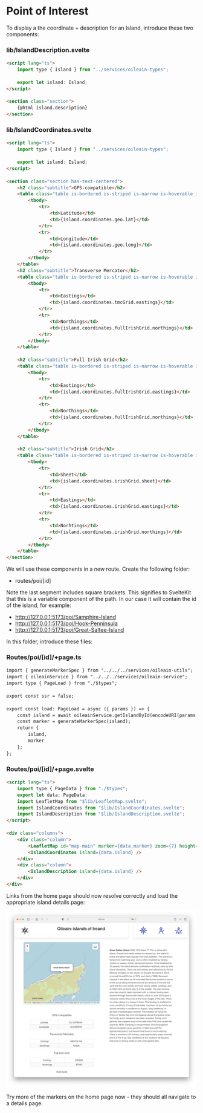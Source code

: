 # Point of Interest

To display a the coordinate + description for an Island, introduce these two components:

### lib/IslandDescription.svelte

~~~html
<script lang="ts">
	import type { Island } from "../services/oileain-types";

	export let island: Island;
</script>

<section class="section">
	{@html island.description}
</section>

~~~

### lib/IslandCoordinates.svelte

~~~html
<script lang="ts">
	import type { Island } from "../services/oileain-types";

	export let island: Island;
</script>

<section class="section has-text-centered">
	<h2 class="subtitle">GPS-compatible</h2>
	<table class="table is-bordered is-striped is-narrow is-hoverable is-fullwidth">
		<tbody>
			<tr>
				<td>Latitude</td>
				<td>{island.coordinates.geo.lat}</td>
			</tr>
			<tr>
				<td>Longitude</td>
				<td>{island.coordinates.geo.long}</td>
			</tr>
		</tbody>
	</table>
	<h2 class="subtitle">Transverse Mercator</h2>
	<table class="table is-bordered is-striped is-narrow is-hoverable is-fullwidth">
		<tbody>
			<tr>
				<td>Eastings</td>
				<td>{island.coordinates.tmcGrid.eastings}</td>
			</tr>
			<tr>
				<td>Northings</td>
				<td>{island.coordinates.fullIrishGrid.northings}</td>
			</tr>
		</tbody>
	</table>

	<h2 class="subtitle">Full Irish Grid</h2>
	<table class="table is-bordered is-striped is-narrow is-hoverable is-fullwidth">
		<tbody>
			<tr>
				<td>Eastings</td>
				<td>{island.coordinates.fullIrishGrid.eastings}</td>
			</tr>
			<tr>
				<td>Northings</td>
				<td>{island.coordinates.fullIrishGrid.northings}</td>
			</tr>
		</tbody>
	</table>

	<h2 class="subtitle">Irish Grid</h2>
	<table class="table is-bordered is-striped is-narrow is-hoverable is-fullwidth">
		<tbody>
			<tr>
				<td>Sheet</td>
				<td>{island.coordinates.irishGrid.sheet}</td>
			</tr>
			<tr>
				<td>Eastings</td>
				<td>{island.coordinates.irishGrid.eastings}</td>
			</tr>
			<tr>
				<td>Norhtings</td>
				<td>{island.coordinates.irishGrid.northings}</td>
			</tr>
		</tbody>
	</table>
</section>

~~~

We will use these components in a new route. Create the following folder:

- routes/poi/[id]

Note the last segment includes square brackets. This signifies to SvelteKit that this is a variable component of the path. In our case it will contain the id of the island, for example:

- http://127.0.0.1:5173/poi/Samphire-Island
- http://127.0.0.1:5173/poi/Hook-Penninsula
- http://127.0.0.1:5173/poi/Great-Saltee-Island

In this folder, introduce these files:

### Routes/poi/[id]/+page.ts

~~~html
import { generateMarkerSpec } from "../../../services/oileain-utils";
import { oileainService } from "../../../services/oileain-service";
import type { PageLoad } from "./$types";

export const ssr = false;

export const load: PageLoad = async ({ params }) => {
	const island = await oileainService.getIslandById(encodeURI(params.id));
	const marker = generateMarkerSpec(island);
	return {
		island,
		marker
	};
};
~~~

### Routes/poi/[id]/+page.svelte

~~~html
<script lang="ts">
	import type { PageData } from "./$types";
	export let data: PageData;
	import LeafletMap from "$lib/LeafletMap.svelte";
	import IslandCoordinates from "$lib/IslandCoordinates.svelte";
	import IslandDescription from "$lib/IslandDescription.svelte";
</script>

<div class="columns">
	<div class="column">
		<LeafletMap id="map-main" marker={data.marker} zoom={7} height={40} />
		<IslandCoordinates island={data.island} />
	</div>
	<div class="column">
		<IslandDescription island={data.island} />
	</div>
</div>
~~~

Links from the home page should now resolve correctly and load the appropriate island details page:

![](img/08.png)

Try more of the markers on the home page now - they should all navigate to a details page.

